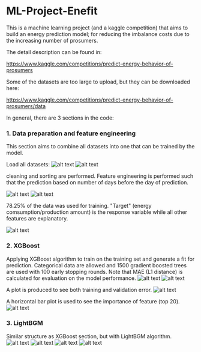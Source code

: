 # ML-Project-Enefit
This is a machine learning project (and a kaggle competition) that aims to build an energy prediction model; for reducing the imbalance costs due to the increasing number of prosumers.

The detail description can be found in:

https://www.kaggle.com/competitions/predict-energy-behavior-of-prosumers

Some of the datasets are too large to upload, but they can be downloaded here:

https://www.kaggle.com/competitions/predict-energy-behavior-of-prosumers/data

In general, there are 3 sections in the code:

### 1. Data preparation and feature engineering
This section aims to combine all datasets into one that can be trained by the model.

Load all datasets:
![alt text](images/load_data.png)
![alt text](images/load_data2.png)

cleaning and sorting are performed. Feature engineering is performed such that the prediction based on number of days before the day of prediction.

![alt text](images/features.png)
![alt text](images/features2.png)

78.25% of the data was used for training. "Target" (energy comsumption/production amount) is the response variable while all other features are explanatory.

![alt text](images/tr_val_data_splitting.png)

### 2. XGBoost
Applying XGBoost algorithm to train on the training set and generate a fit for prediction. Categorical data are allowed and 1500 gradient boosted trees are used with 100 early stopping rounds. Note that MAE (L1 distance) is calculated for evaluation on the model performance.
![alt text](images/xgboost.png)
![alt text](images/xgboost2.png)

A plot is produced to see both training and validation error.
![alt text](images/xgboost3.png)

A horizontal bar plot is used to see the importance of feature (top 20). 
![alt text](images/xgboost4.png)

### 3. LightBGM
Similar structure as XGBoost section, but with LightBGM algorithm.
![alt text](images/lightgbm.png)
![alt text](images/lightgbm2.png)
![alt text](images/lightgbm3.png)
![alt text](images/lightgbm4.png)

